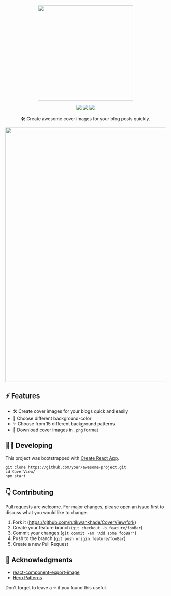 <p align="center">
 <img width="300px" src="https://user-images.githubusercontent.com/47467468/90390293-b8eeb280-e0a8-11ea-82cf-9efa89773094.png" align="center" alt="" />
<p align="center">
<a href="https://github.com/rutikwankhade/CoverView"><img src="https://img.shields.io/github/stars/rutikwankhade/CoverView.svg?style=social&label=Star"></a>
<a href="https://github.com/rutikwankhade/CoverView"><img src="https://badges.frapsoft.com/os/v1/open-source.svg?v=103"></a>
<a href="https://lbesson.mit-license.org"><img src="https://img.shields.io/badge/License-MIT-blue.svg"></a>



</p>


 <p align="center">🛠 Create awesome cover images for your blog posts quickly.</p>
<p align="center">
<img src="https://user-images.githubusercontent.com/47467468/90472913-36650200-e13f-11ea-9e8a-bef4bb14dc84.gif" height="auto" width="800px"  margin="20px">
</p>
</p>
 


## ⚡ Features
- 🛠 Create cover images for your blogs quick and easily
- 🌈 Choose different background-color
- ✨ Choose from 15 different background patterns
- 💾 Download cover images in `.png` format

## 👩‍💻 Developing
This project was bootstrapped with [Create React App](https://github.com/facebook/create-react-app).



```shell
git clone https://github.com/your/awesome-project.git
cd CoverView/
npm start
```


## 👇 Contributing
Pull requests are welcome. For major changes, please open an issue first to discuss what you would like to change.


1. Fork it (<https://github.com/rutikwankhade/CoverView/fork>)
2. Create your feature branch (`git checkout -b feature/fooBar`)
3. Commit your changes (`git commit -am 'Add some fooBar'`)
4. Push to the branch (`git push origin feature/fooBar`)
5. Create a new Pull Request


## 🙏 Acknowledgments
- [react-component-export-image](https://www.npmjs.com/package/react-component-export-image)
- [Hero Patterns](https://www.heropatterns.com/)

Don't forget to leave a ⭐ if you found this useful.


